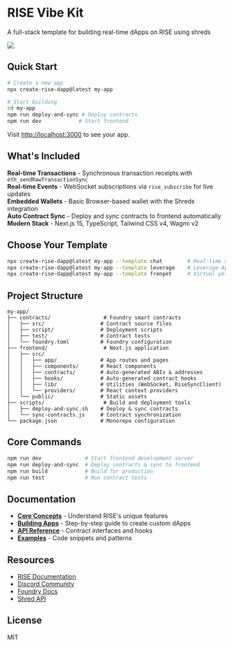 # RISE Vibe Kit

A full-stack template for building real-time dApps on RISE using shreds

<img src="vibing.png">

## Quick Start

```bash
# Create a new app
npx create-rise-dapp@latest my-app

# Start building
cd my-app
npm run deploy-and-sync # Deploy contracts
npm run dev            # Start frontend
```

Visit [http://localhost:3000](http://localhost:3000) to see your app.

## What's Included

**Real-time Transactions** - Synchronous transaction receipts with `eth_sendRawTransactionSync`  
**Real-time Events** - WebSocket subscriptions via `rise_subscribe` for live updates  
**Embedded Wallets** - Basic Browser-based wallet with the Shreds integration  
**Auto Contract Sync** - Deploy and sync contracts to frontend automatically  
**Modern Stack** - Next.js 15, TypeScript, Tailwind CSS v4, Wagmi v2

## Choose Your Template

```bash
npx create-rise-dapp@latest my-app --template chat        # Real-time chat with karma
npx create-rise-dapp@latest my-app --template leverage    # Leverage App
npx create-rise-dapp@latest my-app --template frenpet     # Virtual pet game
```

## Project Structure

```
my-app/
├── contracts/                 # Foundry smart contracts
│   ├── src/                  # Contract source files
│   ├── script/               # Deployment scripts
│   ├── test/                 # Contract tests
│   └── foundry.toml          # Foundry configuration
├── frontend/                  # Next.js application
│   ├── src/
│   │   ├── app/              # App routes and pages
│   │   ├── components/       # React components
│   │   ├── contracts/        # Auto-generated ABIs & addresses
│   │   ├── hooks/            # Auto-generated contract hooks
│   │   ├── lib/              # Utilities (WebSocket, RiseSyncClient)
│   │   └── providers/        # React context providers
│   └── public/               # Static assets
├── scripts/                   # Build and deployment tools
│   ├── deploy-and-sync.sh    # Deploy & sync contracts
│   └── sync-contracts.js     # Contract synchronization
└── package.json              # Monorepo configuration
```

## Core Commands

```bash
npm run dev              # Start frontend development server
npm run deploy-and-sync  # Deploy contracts & sync to frontend
npm run build            # Build for production
npm run test             # Run contract tests
```

## Documentation

- [**Core Concepts**](docs/core-concepts.md) - Understand RISE's unique features
- [**Building Apps**](docs/building-apps.md) - Step-by-step guide to create custom dApps
- [**API Reference**](docs/api-reference.md) - Contract interfaces and hooks
- [**Examples**](docs/examples.md) - Code snippets and patterns

## Resources

- [RISE Documentation](https://docs.risechain.com)
- [Discord Community](https://discord.gg/risechain)
- [Foundry Docs](https://book.getfoundry.sh/)
- [Shred API](https://www.npmjs.com/package/shreds)


## License

MIT
